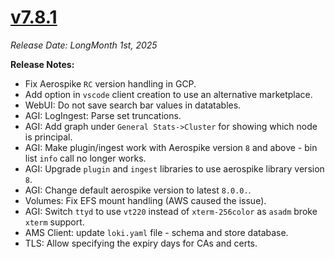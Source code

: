 # [v7.8.1](https://github.com/aerospike/aerolab/releases/tag/7.8.1)

_Release Date: LongMonth 1st, 2025_

**Release Notes:**
* Fix Aerospike `RC` version handling in GCP.
* Add option in `vscode` client creation to use an alternative marketplace.
* WebUI: Do not save search bar values in datatables.
* AGI: LogIngest: Parse set truncations.
* AGI: Add graph under `General Stats->Cluster` for showing which node is principal.
* AGI: Make plugin/ingest work with Aerospike version `8` and above - bin list `info` call no longer works.
* AGI: Upgrade `plugin` and `ingest` libraries to use aerospike library version `8`.
* AGI: Change default aerospike version to latest `8.0.0.`.
* Volumes: Fix EFS mount handling (AWS caused the issue).
* AGI: Switch `ttyd` to use `vt220` instead of `xterm-256color` as `asadm` broke `xterm` support.
* AMS Client: update `loki.yaml` file - schema and store database.
* TLS: Allow specifying the expiry days for CAs and certs.
